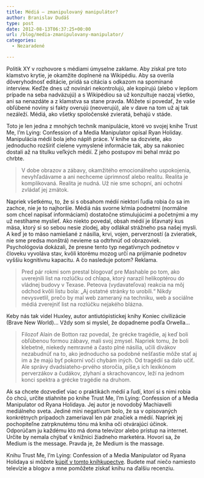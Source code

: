 ```yaml
---
title: Médiá – zmanipulovaný manipulátor?
author: Branislav Dudáš
type: post
date: 2012-08-13T06:37:25+00:00
url: /blog/media-zmanipulovany-manipulator/
categories:
  - Nezaradené

---
```

Politik XY v rozhovore s médiami úmyselne zaklame. Aby získal pre toto klamstvo krytie, je okamžite doplnené na Wikipédiu. Aby sa overila dôveryhodnosť editácie, pridá sa citácia s odkazom na spomínané interview. Keďže dnes už novinári nekontrolujú, ale kopírujú (alebo v lepšom prípade na seba nadväzujú) a s Wikipédiou sa už konzultuje naozaj všetko, ani sa nenazdáte a z klamstva sa stane pravda. Môžete si povedať, že vaše obľúbené noviny si fakty overujú (neoverujú), ale v dave na tom už aj tak nezáleží. Médiá, ako všetky spoločenské zvieratá, behajú v stáde.<!--more-->

Toto je len jedna z mnohých techník manipulácie, ktoré vo svojej knihe Trust Me, I&#8217;m Lying: Confession of a Media Manipulator opísal Ryan Holiday. Manipulácia médií bola jeho náplň práce. V knihe sa dozviete, ako jednoducho rozšíriť cielene vymyslené informácie tak, aby sa nakoniec dostali až na titulku veľkých médií. Z jeho postupov mi behal mráz po chrbte.

> V dobe obrazov a zábavy, okamžitého emocionálneho uspokojenia, nevyhľadávame a ani nechceme úprimnosť alebo realitu. Realita je komplikovaná. Realita je nudná. Už nie sme schopní, ani ochotní zvládať jej zmätok.

Napriek všetkému, to, že si s obsahom médií niektorí ľudia robia čo sa im zachce, nie je to najhoršie. Médiá nás svorne kŕmia podnetmi (normálne som chcel napísať informáciami) dostatočne stimulujúcimi a početnými a my už nestíhame myslieť. Ako niekto povedal, obsah médií je šťavnatý kus mäsa, ktorý si so sebou nesie zlodej, aby odlákal strážneho psa našej mysli. A keď je to mäso namiešané z násilia, krvi, vojen, perverzností (a zvieratiek, nie sme predsa monštrá) nevieme sa odtrhnúť od obrazoviek. Psychológovia dokázali, že presne tento typ negatívnych podnetov v človeku vyvoláva stav, kvôli ktorému mozog určí na prijímanie podnetov vyššiu kognitívnu kapacitu. A čo nasleduje potom? Reklama.

> Pred pár rokmi som prestal blogovať pre Mashable po tom, ako uverejnili list na rozlúčku od chlapa, ktorý narazil helikoptérou do vládnej budovy v Texase. Peteova (vydavateľova) reakcia na môj odchod kvôli listu bola: &#8222;Aj ostatné stránky to urobili.&#8220; Nikdy nevysvetlil, prečo by mal web zameraný na techniku, web a sociálne médiá zverejniť list na rozlúčku nejakého blázna.

Keby nás tak videl Huxley, autor antiutópistickej knihy Koniec civilizácie (Brave New World)&#8230; Vždy som si myslel, že dopadneme podľa Orwella&#8230;

> Filozof Alain de Botton raz povedal, že grécke tragédie, aj keď boli obľúbenou formou zábavy, mali svoj zmysel. Napriek tomu, že boli klebetné, niekedy nemravné a často plné násilia, učili divákov nezabudnúť na to, ako jednoducho sa podobné nešťastie môže stať aj im a že majú byť pokorní voči chybám iných. Od tragédií sa dalo učiť. Ale správy dvadsiateho-prvého storočia, píše,s ich lexikónom perverzákov a čudákov, zlyhaní a skrachovancov, leží na jednom konci spektra a grécke tragédie na druhom.

Ak sa chcete dozvedieť viac o praktikách médií a ľudí, ktorí si s nimi robia čo chcú, určite stiahnite po knihe Trust Me, I&#8217;m Lying: Confession of a Media Manipulator od Ryana Holidaya. Jej autor je novodobý Machiavelli mediálneho sveta. Jediné mini negatívum bolo, že sa v opisovaných konkrétnych prípadoch zameriaval len pár značiek a médií. Napriek jej pochopiteľne zatrpknutému tónu má kniha oči otvárajúci účinok. Odporúčam ju každému kto má doma televízor alebo prístup na internet. Určite by nemala chýbať v knižnici žiadneho marketéra. Hovorí sa, že Medium is the message. Pravda je, že Medium is the massage.

Knihu Trust Me, I&#8217;m Lying: Confession of a Media Manipulator od Ryana Holidaya si môžete <a title="holiday" href="http://www.bookdepository.com/Trust-Me-Im-Lying-Ryan-Holiday/9781591845539" target="_blank">kúpiť v tomto kníhkupectve</a>. Budete mať niečo namiesto televízie a blogov a mne pomôžete získať knihu na ďalšiu recenziu.